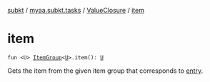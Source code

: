 [subkt](../../index.md) / [myaa.subkt.tasks](../index.md) / [ValueClosure](index.md) / [item](./item.md)

# item

`fun <U> `[`ItemGroup`](../-item-group/index.md)`<`[`U`](item.md#U)`>.item(): `[`U`](item.md#U)

Gets the item from the given item group that corresponds to [entry](entry.md).

